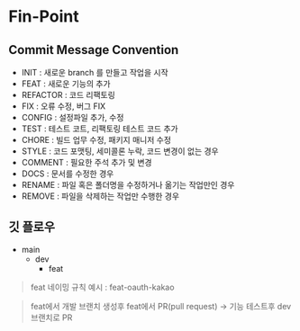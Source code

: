 # Fin-Point

## Commit Message Convention
- INIT : 새로운 branch 를 만들고 작업을 시작
- FEAT : 새로운 기능의 추가
- REFACTOR : 코드 리팩토링
- FIX : 오류 수정, 버그 FIX
- CONFIG : 설정파일 추가, 수정
- TEST : 테스트 코트, 리팩토링 테스트 코드 추가
- CHORE : 빌드 업무 수정, 패키지 매니저 수정
- STYLE : 코드 포맷팅, 세미콜론 누락, 코드 변경이 없는 경우
- COMMENT :	필요한 주석 추가 및 변경
- DOCS : 문서를 수정한 경우
- RENAME : 파일 혹은 폴더명을 수정하거나 옮기는 작업만인 경우
- REMOVE : 파일을 삭제하는 작업만 수행한 경우

## 깃 플로우
- main
  - dev
    - feat

> feat 네이밍 규칙 예시 : feat-oauth-kakao

> feat에서 개발 브랜치 생성후 feat에서 PR(pull request) -> 기능 테스트후 dev 브랜치로 PR
